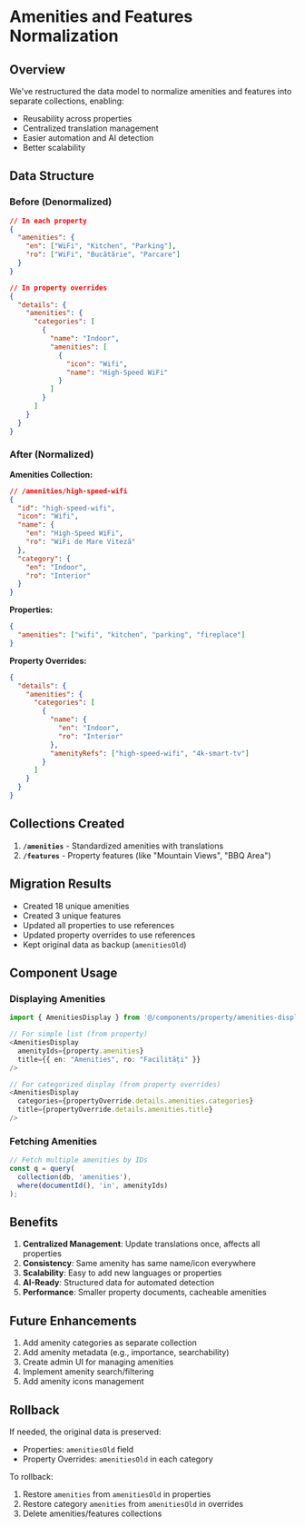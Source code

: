 # Amenities and Features Normalization

## Overview

We've restructured the data model to normalize amenities and features into separate collections, enabling:
- Reusability across properties
- Centralized translation management
- Easier automation and AI detection
- Better scalability

## Data Structure

### Before (Denormalized)
```json
// In each property
{
  "amenities": {
    "en": ["WiFi", "Kitchen", "Parking"],
    "ro": ["WiFi", "Bucătărie", "Parcare"]
  }
}

// In property overrides
{
  "details": {
    "amenities": {
      "categories": [
        {
          "name": "Indoor",
          "amenities": [
            {
              "icon": "Wifi",
              "name": "High-Speed WiFi"
            }
          ]
        }
      ]
    }
  }
}
```

### After (Normalized)

**Amenities Collection:**
```json
// /amenities/high-speed-wifi
{
  "id": "high-speed-wifi",
  "icon": "Wifi",
  "name": {
    "en": "High-Speed WiFi",
    "ro": "WiFi de Mare Viteză"
  },
  "category": {
    "en": "Indoor",
    "ro": "Interior"
  }
}
```

**Properties:**
```json
{
  "amenities": ["wifi", "kitchen", "parking", "fireplace"]
}
```

**Property Overrides:**
```json
{
  "details": {
    "amenities": {
      "categories": [
        {
          "name": {
            "en": "Indoor",
            "ro": "Interior"
          },
          "amenityRefs": ["high-speed-wifi", "4k-smart-tv"]
        }
      ]
    }
  }
}
```

## Collections Created

1. **`/amenities`** - Standardized amenities with translations
2. **`/features`** - Property features (like "Mountain Views", "BBQ Area")

## Migration Results

- Created 18 unique amenities
- Created 3 unique features
- Updated all properties to use references
- Updated property overrides to use references
- Kept original data as backup (`amenitiesOld`)

## Component Usage

### Displaying Amenities

```typescript
import { AmenitiesDisplay } from '@/components/property/amenities-display';

// For simple list (from property)
<AmenitiesDisplay 
  amenityIds={property.amenities}
  title={{ en: "Amenities", ro: "Facilități" }}
/>

// For categorized display (from property overrides)
<AmenitiesDisplay 
  categories={propertyOverride.details.amenities.categories}
  title={propertyOverride.details.amenities.title}
/>
```

### Fetching Amenities

```typescript
// Fetch multiple amenities by IDs
const q = query(
  collection(db, 'amenities'),
  where(documentId(), 'in', amenityIds)
);
```

## Benefits

1. **Centralized Management**: Update translations once, affects all properties
2. **Consistency**: Same amenity has same name/icon everywhere
3. **Scalability**: Easy to add new languages or properties
4. **AI-Ready**: Structured data for automated detection
5. **Performance**: Smaller property documents, cacheable amenities

## Future Enhancements

1. Add amenity categories as separate collection
2. Add amenity metadata (e.g., importance, searchability)
3. Create admin UI for managing amenities
4. Implement amenity search/filtering
5. Add amenity icons management

## Rollback

If needed, the original data is preserved:
- Properties: `amenitiesOld` field
- Property Overrides: `amenitiesOld` in each category

To rollback:
1. Restore `amenities` from `amenitiesOld` in properties
2. Restore category `amenities` from `amenitiesOld` in overrides
3. Delete amenities/features collections